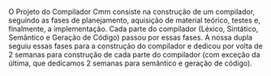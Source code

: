 O Projeto do Compilador Cmm consiste na construção de um compilador, seguindo as fases de planejamento, aquisição de material teórico, testes e, finalmente, a implementação. Cada parte do compilador (Léxico, Sintático, Semântico e Geração de Código) passou por essas fases. A nossa dupla seguiu essas fases para a construção do compilador e dedicou por volta de 2 semanas para construção de cada parte do compilador (com exceção da última, que dedicamos 2 semanas para semântico e geração de código).
